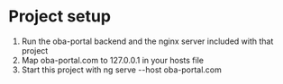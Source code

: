 # Project setup

1) Run the oba-portal backend and the nginx server included with that project
2) Map oba-portal.com to 127.0.0.1 in your hosts file
3) Start this project with ng serve --host oba-portal.com
